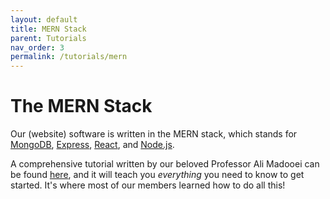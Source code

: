 ```yaml
---
layout: default
title: MERN Stack
parent: Tutorials
nav_order: 3
permalink: /tutorials/mern
---
```


# The MERN Stack

Our (website) software is written in the MERN stack, which stands for [MongoDB](https://www.mongodb.com/), [Express](https://expressjs.com/), [React](https://reactjs.org/), and [Node.js](https://nodejs.org/en/).

A comprehensive tutorial written by our beloved Professor Ali Madooei can be found [here](https://cs280fa21.github.io/), and it will teach you *everything* you need to know to get started. It's where most of our members learned how to do all this!
